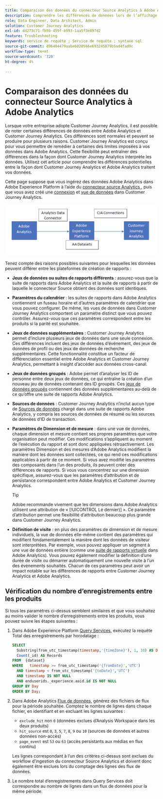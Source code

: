 ```yaml
---
title: Comparaison des données du connecteur Source Analytics à Adobe Analytics
description: Comprendre les différences de données lors de l’affichage de rapports similaires dans Adobe Analytics et Customer Journey Analytics.
role: Data Engineer, Data Architect, Admin
solution: Customer Journey Analytics
exl-id: dd273c71-fb5b-459f-b593-1aa5f3e897d2
feature: Troubleshooting
keywords: service de requête ; Service de requête ; syntaxe sql
source-git-commit: d96404479aabe6020566e693245879b5ad4fad9c
workflow-type: tm+mt
source-wordcount: '720'
ht-degree: 4%

---
```


# Comparaison des données du connecteur Source Analytics à Adobe Analytics

Lorsque votre entreprise adopte Customer Journey Analytics, il est possible de noter certaines différences de données entre Adobe Analytics et Customer Journey Analytics. Ces différences sont normales et peuvent se produire pour plusieurs raisons. Customer Journey Analytics est conçu pour vous permettre de remédier à certaines des limites imposées à vos données dans Adobe Analytics. Cette flexibilité peut entraîner des différences dans la façon dont Customer Journey Analytics interprète les données. Utilisez cet article pour comprendre les différences potentielles entre la façon dont Customer Journey Analytics et Adobe Analytics traitent vos données.

Cette page suppose que vous ingérez des données Adobe Analytics dans Adobe Experience Platform à l’aide du [ connecteur source Analytics ](https://experienceleague.adobe.com/docs/experience-platform/sources/ui-tutorials/create/adobe-applications/analytics.html?lang=fr), puis que vous avez créé une [connexion](/help/connections/overview.md) et [vue de données](/help/data-views/data-views.md) dans Customer Journey Analytics.

![Flux de données d’Adobe Analytics par le biais du connecteur de données vers Adobe Experience Platform et vers Customer Journey Analytics à l’aide des connexions Customer Journey Analytics.](assets/compare.png)

Tenez compte des raisons possibles suivantes pour lesquelles les données peuvent différer entre les plateformes de création de rapports :

* **Jeux de données ou suites de rapports différents** : assurez-vous que la suite de rapports dans Adobe Analytics et la suite de rapports à partir de laquelle le connecteur Source obtient des données sont identiques.
* **Paramètres du calendrier** : les suites de rapports dans Adobe Analytics contiennent un fuseau horaire et d’autres paramètres de calendrier que vous pouvez configurer. De même, les vues de données dans Customer Journey Analytics comportent un paramètre distinct que vous pouvez contrôler. Assurez-vous que ces paramètres correspondent entre les produits si la parité est souhaitée.
* **Jeux de données supplémentaires** : Customer Journey Analytics permet d’inclure plusieurs jeux de données dans une seule connexion. Ces différences incluent des jeux de données d’événement, des jeux de données de profil ou des jeux de données de recherche supplémentaires. Cette fonctionnalité constitue un facteur de différenciation essentiel entre Adobe Analytics et Customer Journey Analytics, permettant à insight d’accéder aux données cross-canal.
* **Jeux de données groupés** : Adobe permet d’analyser les ID de personne entre deux jeux de données, ce qui entraîne la création d’un nouveau jeu de données contenant des ID groupés. Ces [jeux de données groupés](/help/stitching/overview.md) contiennent des données supplémentaires au-delà de ce qu’offre une suite de rapports Adobe Analytics.
* **Sources de données** : Customer Journey Analytics n’inclut aucun type de [Sources de données](https://experienceleague.adobe.com/en/docs/analytics/import/data-sources/overview) chargé dans une suite de rapports Adobe Analytics, y compris les sources de données de résumé ou les sources de données d’ID de transaction.
* **Paramètres de Dimension et de mesure** : dans une vue de données, chaque dimension et mesure contient ses propres paramètres que votre organisation peut modifier. Ces modifications s’appliquent au moment de l’exécution du rapport et sont donc appliquées rétroactivement. Les paramètres Dimension et des mesures d’Adobe Analytics modifient la manière dont les données sont collectées, ce qui rend ces modifications applicables à partir de ce moment. Si vous avez modifié les paramètres des composants dans l’un des produits, ils peuvent créer des différences de rapports. Si vous vous concentrez sur une dimension spécifique, assurez-vous que les paramètres d’attribution et de persistance correspondent entre Adobe Analytics et Customer Journey Analytics.

  >[!TIP]
  >
  >Adobe recommande vivement que les dimensions dans Adobe Analytics utilisent une attribution de « [!UICONTROL Le dernier)] ». Ce paramètre d’attribution permet une flexibilité d’attribution beaucoup plus grande dans Customer Journey Analytics.

* **Définition de visite** : en plus des paramètres de dimension et de mesure individuels, la vue de données elle-même contient des paramètres qui modifient fondamentalement la manière dont les données de visiteur sont interprétées. Par exemple, vous pouvez appliquer un segment à une vue de données entière (comme une [suite de rapports virtuelle](https://experienceleague.adobe.com/en/docs/analytics/components/virtual-report-suites/vrs-about) dans Adobe Analytics). Vous pouvez également modifier la définition d’une durée de visite ou démarrer automatiquement une nouvelle visite à l’un des événements souhaités. Chacun de ces paramètres peut avoir un impact notable sur les différences de rapports entre Customer Journey Analytics et Adobe Analytics.

## Vérification du nombre d’enregistrements entre les produits

Si tous les paramètres ci-dessus semblent similaires et que vous souhaitez au moins valider le nombre d’enregistrements entre les produits, vous pouvez suivre les étapes suivantes :

1. Dans Adobe Experience Platform [Query Services](https://experienceleague.adobe.com/fr/docs/experience-platform/query/home), exécutez la requête Total des enregistrements par horodatage :

   ```sql
   SELECT
     Substring(from_utc_timestamp(timestamp,'{timeZone}'), 1, 10) AS Day,
     Count(_id) AS Records
   FROM  {dataset}
   WHERE   timestamp >= from_utc_timestamp('{fromDate}','UTC')
     AND timestamp < from_utc_timestamp('{toDate}','UTC')
     AND timestamp IS NOT NULL
     AND enduserids._experience.aaid.id IS NOT NULL
   GROUP BY Day
   ORDER BY Day;
   ```

1. Dans Adobe Analytics [Flux de données](https://experienceleague.adobe.com/fr/docs/analytics/export/analytics-data-feed/data-feed-overview), générez des fichiers de flux pour la période souhaitée. Comptez le nombre de lignes dans chaque fichier, en identifiant et en excluant les lignes suivantes :

   * `exclude_hit` non `0` (données exclues d’Analysis Workspace dans les deux produits)
   * `hit_source` est `0`, `3`, `5`, `7`, `8`, `9` ou `10` (sources de données et autres données non-accès)
   * `page_event` est `53` ou `63` (accès persistants aux médias en flux continu)

   Les lignes correspondant à l’un des critères ci-dessus sont exclues du workflow d’ingestion du connecteur Source Analytics et doivent donc également être exclues lors du comptage des lignes des flux de données.

1. Le nombre total d’enregistrements dans Query Services doit correspondre au nombre de lignes dans un flux de données pour la même période.
